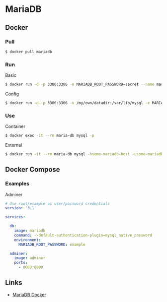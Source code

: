  

# MariaDB

## Docker

### Pull

```bash
$ docker pull mariadb
```

### Run

Basic

```bash
$ docker run -d -p 3306:3306 -e MARIADB_ROOT_PASSWORD=secret --name maria-db maria:tag
```

Config

```bash
$ docker run -d -p 3306:3306 -v /my/own/datadir:/var/lib/mysql -e MARIADB_ROOT_PASSWORD=secret -e MARIADB_DATABASE=mydb -e MARIADB_USER=user -e MARIADB_PASSWORD=pass --name maria-db mariadb:tag
```

### Use

Container

```bash
$ docker exec -it --rm maria-db mysql -p
```

External

```bash
$ docker run -it --rm maria-db mysql -hsome-mariadb-host -usome-mariadb-user -p
```

## Docker Compose

### Examples

Adminer

```yaml
# Use root/example as user/password credentials
version: '3.1'

services:

  db:
    image: mariadb
    command: --default-authentication-plugin=mysql_native_password
    environment:
      MARIADB_ROOT_PASSWORD: example

  adminer:
    image: adminer
    ports:
      - 8080:8080 
```

## Links

* [MariaDB Docker](https://hub.docker.com/_/mariadb/)